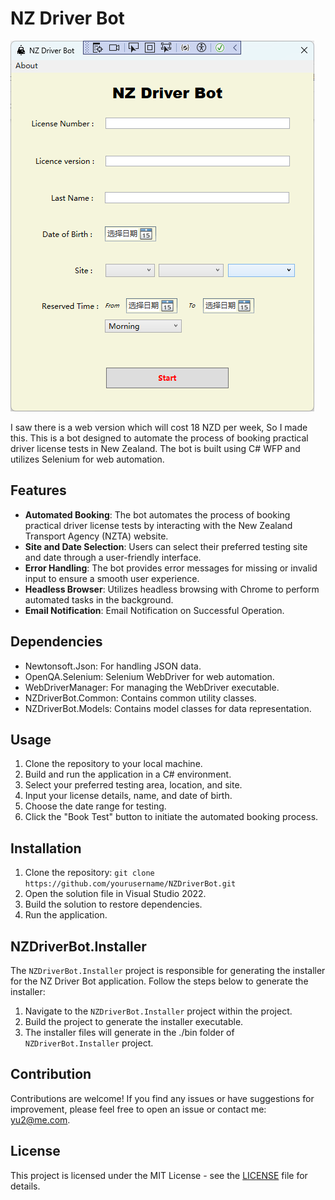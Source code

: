 # NZ Driver Bot

![NZ Driver Bot Demo](demo.png)

I saw there is a web version which will cost 18 NZD per week, So I made this.
This is a bot designed to automate the process of booking practical driver license tests in New Zealand. The bot is built using C# WFP and utilizes Selenium for web automation.

## Features

- **Automated Booking**: The bot automates the process of booking practical driver license tests by interacting with the New Zealand Transport Agency (NZTA) website.
- **Site and Date Selection**: Users can select their preferred testing site and date through a user-friendly interface.
- **Error Handling**: The bot provides error messages for missing or invalid input to ensure a smooth user experience.
- **Headless Browser**: Utilizes headless browsing with Chrome to perform automated tasks in the background.
- **Email Notification**: Email Notification on Successful Operation.

## Dependencies

- Newtonsoft.Json: For handling JSON data.
- OpenQA.Selenium: Selenium WebDriver for web automation.
- WebDriverManager: For managing the WebDriver executable.
- NZDriverBot.Common: Contains common utility classes.
- NZDriverBot.Models: Contains model classes for data representation.

## Usage

1. Clone the repository to your local machine.
2. Build and run the application in a C# environment.
3. Select your preferred testing area, location, and site.
4. Input your license details, name, and date of birth.
5. Choose the date range for testing.
6. Click the "Book Test" button to initiate the automated booking process.

## Installation

1. Clone the repository:
`git clone https://github.com/yourusername/NZDriverBot.git`
2. Open the solution file in Visual Studio 2022.
3. Build the solution to restore dependencies.
4. Run the application.

## NZDriverBot.Installer

The `NZDriverBot.Installer` project is responsible for generating the installer for the NZ Driver Bot application. Follow the steps below to generate the installer:

1. Navigate to the `NZDriverBot.Installer` project within the project.
3. Build the project to generate the installer executable.
4. The installer files will generate in the ./bin folder of `NZDriverBot.Installer` project.

## Contribution

Contributions are welcome! If you find any issues or have suggestions for improvement, please feel free to open an issue or contact me: [yu2@me.com](mailto:yu2@me.com).

## License

This project is licensed under the MIT License - see the [LICENSE](LICENSE) file for details.
